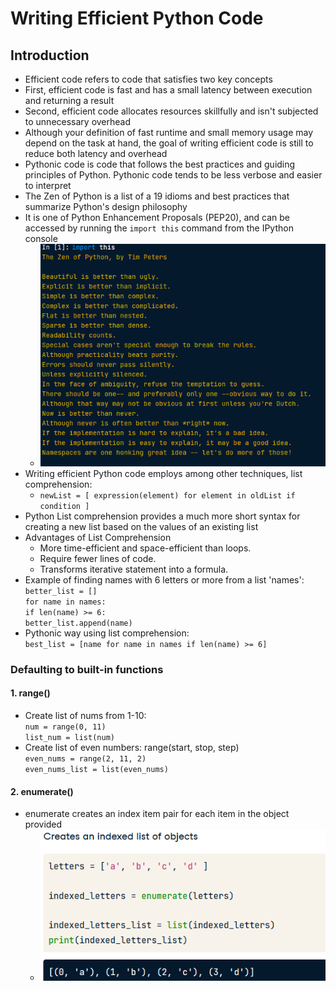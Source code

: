 # Writing Efficient Python Code

## Introduction
* Efficient code refers to code that satisfies two key concepts
* First, efficient code is fast and has a small latency between execution and returning a result
* Second, efficient code allocates resources skillfully and isn't subjected to unnecessary overhead
* Although your definition of fast runtime and small memory usage may depend on the task at hand, the goal of writing efficient code is still to reduce both latency and overhead
* Pythonic code is code that follows the best practices and guiding principles of Python. Pythonic code tends to be less verbose and easier to interpret
* The Zen of Python is a list of a 19 idioms and best practices that summarize Python's design philosophy
* It is one of Python Enhancement Proposals (PEP20), and can be accessed by running the `import this` command from the IPython console
  * ![Zen of Python](https://github.com/IsaacMwendwa/Data-Engineering-Track-DataCamp/blob/main/Images/The-Zen-of-Python.PNG "Zen of Python")
* Writing efficient Python code employs among other techniques, list comprehension:
  * `newList = [ expression(element) for element in oldList if condition ]`
* Python List comprehension provides a much more short syntax for creating a new list based on the values of an existing list
* Advantages of List Comprehension
   * More time-efficient and space-efficient than loops.
   * Require fewer lines of code.
   * Transforms iterative statement into a formula.
* Example of finding names with 6 letters or more from a list 'names':
<br> `better_list = []`
<br> `for name in names:`
<br> `if len(name) >= 6:`
<br> `better_list.append(name)`
* Pythonic way using list comprehension:
<br> `best_list = [name for name in names if len(name) >= 6]`

### Defaulting to built-in functions
#### 1. range()
* Create list of nums from 1-10:
<br> `num = range(0, 11)`
<br> `list_num = list(num)`
* Create list of even numbers: range(start, stop, step)
<br> `even_nums = range(2, 11, 2)`
<br> `even_nums_list = list(even_nums)`

#### 2. enumerate()
* enumerate creates an index item pair for each item in the object provided
  * ![Enumerate Function](https://github.com/IsaacMwendwa/Data-Engineering-Track-DataCamp/blob/main/Images/Enumerate-built-in-function.PNG "Enumerate Function")
